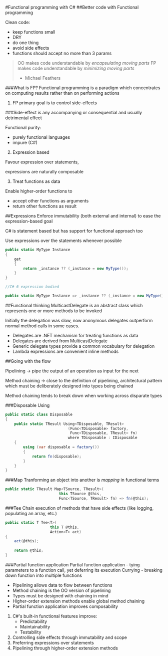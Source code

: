 #Functional programming with C#
##Better code with Functional programming

Clean code:
- keep functions small
- DRY
- do one thing
- avoid side effects
- functions should accept no more than 3 params

> OO makes code understandable by _encapsulating moving parts_
> FP makes code understandable by _minimizing moving parts_
> - Michael Feathers

###What is FP?
Functional programming is a paradigm which concentrates on computing results
rather than on performing actions

1. FP primary goal is to control side-effects

###Side-effect
is any accompanying or consequential and usually detrimental effect

Functional purity:
- purely functional languages
- impure (C#)

2. Expression based

Favour expression over statements,

expressions are naturally composable

3. Treat functions as data

Enable higher-order functions to
* accept other functions as arguments
* return other functions as result

##Expressions
Enforce immutability (both external and internal) to ease the expression-based goal

C# is statement based but has support for functional approach too

Use expressions over the statements whenever possible

```c#
public static MyType Instance
{
    get
    {
        return _instance ?? (_instance = new MyType());
    }
}
```

```c#
//C# 6 expression bodied

public static MyType Instance => _instance ?? (_instance = new MyType());
```
##Functional thinking
MulticastDelegate is an abstract class which represents one or more methods to be invoked

Initially the delegation was slow, now anonymous delegates outperform normal method calls in some cases.

* Delegates are .NET mechanism for treating functions as data
* Delegates are derived from MulticastDelegate
* Generic delegate types provide a common vocabulary for delegation
* Lambda expressions are convenient inline methods

##Going with the flow

Pipelining -> pipe the output of an operation as input for the next

Method chaining -> close to the definition of pipelining, architectural pattern which must be deliberately designed into types being chained

Method chaining tends to break down when working across disparate types

###Disposable Using
```c#
public static class Disposable
{
    public static TResult Using<TDisposable, TResult>
                            (Func<TDisposable> factory,
                             Func<TDisposable, TResult> fn)
                            where TDisposable : IDisposable
    {
        using (var disposable = factory())
        {
            return fn(disposable);
        }
    }
}
```
 
###Map
Tranforming an object into another is _mapping_ in functional terms
```c#
public static TResult Map<TSource, TResult>(
                        this TSource @this,
                        Func<TSource, TResult> fn) => fn(@this);
```

###Tee
Chain execution of methods that have side effects (like logging, populating an array, etc.)
```c#
public static T Tee<T>(
                    this T @this,
                    Action<T> act)
{
    act(@this);
    
    return @this;
}
```
###Partial function application
Partial function application - tying parameters to a function call, yet deferring its execution
Currying - breaking down function into multiple functions

* Pipelining allows data to flow between functions
* Method chaining is the OO version of pipelining
* Types must be designed with chaining in mind
* Higher-order extension methods enable global method chaining
* Partial function application improves composability

1. C#'s built-in functional features improve:
    - Predictability
    - Maintainability
    - Testability
2. Controlling side effects through immutability and scope
3. Preferring expressions over statements
4. Pipelining through higher-order extension methods



 